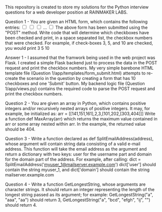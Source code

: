 This repository is created to store my solutions for the Python interview questions for a web developer position at RAINMAKER LABS.

Question 1 -
You are given an HTML form, which contains the following entries:
<input type="checkbox" class="form" name="checkbox_2"/> 
<input type="checkbox" class="form" name="checkbox_1"/> 
<input type="checkbox" class="form" name="checkbox_3"/> 
... 
<input type="checkbox" class="form" name="checkbox_10"/> 
The above form has been submitted using the "POST" method.
Write code that will determine which checkboxes have been checked and print, in a space separated list, the checkbox numbers that were checked.
For example, if check-boxes 3, 5, and 10 are checked, you would print
3 5 10

Answer 1 -
I assumed that the framwork being used in the web project was Flask. I created a simple Flask backend just to process the data in the POST request and print the checkbox numbers. My very simple barebone HTML template file (Question 1/app/templates/form_submit.html) attempts to re-create the scenario in the question by creating a form that has 10 checkboxes and one 'Submit' button. My backend logic file (Question 1/app/views.py) contains the required code to parse the POST request and print the checkbox numbers.

Question 2 - 
You are given an array in Python, which contains positive integers and/or recursively nested arrays of positive integers. It may, for example, be initialized as:
arr = [[141,151,161],2,3,[101,202,[303,404]]]
Write a function def MaxArray(arr) which returns the maximum value contained in arr or some array nested within arr. In the example, the returned value should be 404.

Question 3 -
Write a function declared as def SplitEmailAddress(address), whose argument will contain string data consisting of a valid e-mail address. This function will take the email address as the argument and return a dictionary with two keys: user for the username part and domain for the domain part of the address. For example, after calling:
dict = SplitEmailAddress('myuser_1@mailserver.example.com') 
dict['user'] should contain the string myuser_1, and  dict['domain'] should contain the string mailserver.example.com

Question 4 -
Write a function GetLongestString, whose arguments are character strings. It should return an integer representing the length of the longest string passed as its argument; for example:
GetLongestString("a", "aaa", "aa") should return 3,
GetLongestString("a", "bcd", "efgh", "ij", "") should return 4. 

